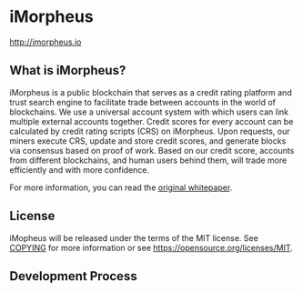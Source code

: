 iMorpheus
=====================================
http://imorpheus.io

What is iMorpheus?
----------------
iMorpheus is a public blockchain that serves as a credit rating platform and trust search engine to facilitate trade between accounts in the world of blockchains.
We use a universal account system with which users can link multiple external accounts together.
Credit scores for every account can be calculated by credit rating scripts (CRS) on iMorpheus.
Upon requests, our miners execute CRS, update and store credit scores, and generate blocks via consensus based on proof of work.
Based on our credit score, accounts from different blockchains, and human users behind them, will trade more efficiently and with more confidence.

For more information, you can read the
[original whitepaper](http://imorpheus.io/whitepaper/whitepaper.pdf).

License
-------

iMopheus will be released under the terms of the MIT license. See [COPYING](COPYING) for more
information or see https://opensource.org/licenses/MIT.

Development Process
-------------------
